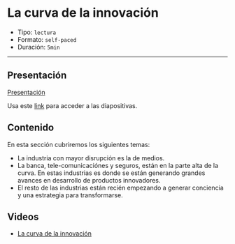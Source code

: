 # La curva de la innovación

* Tipo: `lectura`
* Formato: `self-paced`
* Duración: `5min`

***

## Presentación

[Presentación](https://docs.google.com/presentation/d/e/2PACX-1vS0gMOjstTaoMxl_5DX1WQVqo15uicY2xDZkQS2OV_sKo_WM_IjL6MOc6cRcxeORe9eqvOQiMuUzBWD/pub?start=false&loop=false&delayms=3000)

Usa este [link](https://docs.google.com/presentation/d/1pE-qRWqBe6k3U-m5ChIzBDQtd1yk3VuZf1qOCyRsokw/edit#slide=id.g3b4a85d9db_0_0)
para acceder a las diapositivas.

## Contenido

En esta sección cubriremos los siguientes temas:

* La industria con mayor disrupción es la de medios.
* La banca, tele-comunicaciónes y seguros, están en la parte alta de la curva.
  En estas industrias es donde se están generando grandes avances en desarrollo
  de productos innovadores.
* El resto de las industrias están recién empezando a generar conciencia y una
  estrategia para transformarse.

## Videos

* [La curva de la innovación](https://www.useloom.com/share/0d9a2cfe1a724c2ea32e21ad3dedefd5)
